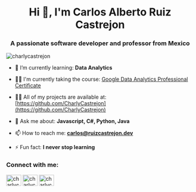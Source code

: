 <h1 align="center">Hi 👋, I'm Carlos Alberto Ruiz Castrejon</h1>
<h3 align="center">A passionate software developer and professor from Mexico</h3>

<p align="left"> <img src="https://komarev.com/ghpvc/?username=charlycastrejon&label=Profile%20views&color=0e75b6&style=flat" alt="charlycastrejon" /> </p>

- 🌱 I’m currently learning: **Data Analytics**
  
- 🙇‍♂️ I'm currently taking the course: [Google Data Analytics Professional Certificate](https://www.coursera.org/professional-certificates/google-data-analytics)
  
- 👨‍💻 All of my projects are available at: [https://github.com/CharlyCastrejon](https://github.com/CharlyCastrejon)

- 💬 Ask me about: **Javascript, C#, Python, Java**

- 📫 How to reach me: **carlos@ruizcastrejon.dev**

- ⚡ Fun fact: **I never stop learning**

<h3 align="left">Connect with me:</h3>
<p align="left">
<a href="https://twitter.com/charlycastrejon" target="blank"><img align="center" src="https://raw.githubusercontent.com/rahuldkjain/github-profile-readme-generator/master/src/images/icons/Social/twitter.svg" alt="charlycastrejon" height="30" width="40" /></a>
<a href="https://linkedin.com/in/charlycastrejon" target="blank"><img align="center" src="https://raw.githubusercontent.com/rahuldkjain/github-profile-readme-generator/master/src/images/icons/Social/linked-in-alt.svg" alt="charlycastrejon" height="30" width="40" /></a>
<a href="https://instagram.com/charlycastrejon" target="blank"><img align="center" src="https://raw.githubusercontent.com/rahuldkjain/github-profile-readme-generator/master/src/images/icons/Social/instagram.svg" alt="charlycastrejon" height="30" width="40" /></a>
</p>

<!---
<p><img align="center" src="https://github-readme-stats.vercel.app/api/top-langs?username=charlycastrejon&show_icons=true&locale=en&layout=compact" alt="charlycastrejon" /></p>
--->
